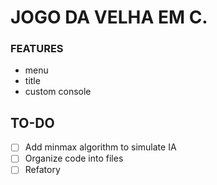 # JOGO DA VELHA EM C.
   ### FEATURES
   - menu
   - title
   - custom console

## TO-DO
   - [ ] Add minmax algorithm to simulate IA
   - [ ] Organize code into files
   - [ ] Refatory
